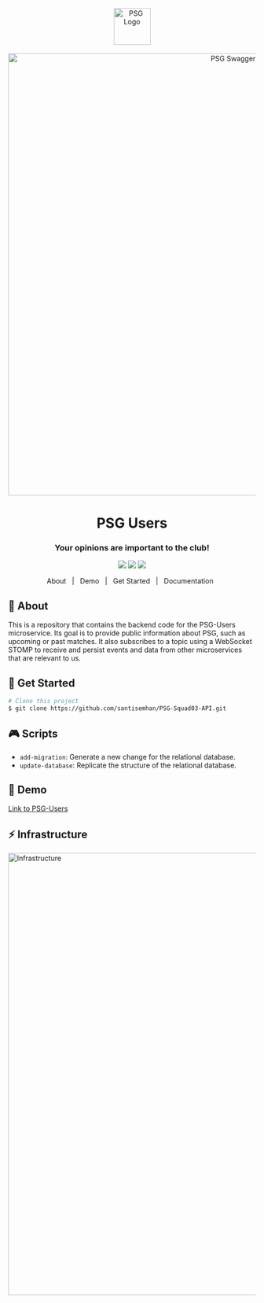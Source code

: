 <div align="center" id="top">
  <img src="https://github.com/santisemhan/PSG-Squad03-API/assets/58712215/2b3f5249-7797-48a0-9682-523976355cf3" width="75" alt="PSG Logo" />
</div>

<br/>

<div align="center" id="top">
  <img src="https://github.com/santisemhan/PSG-Squad03-API/assets/58712215/bc1705ed-c7b1-446c-8c0f-501a4017199c" width="900" alt="PSG Swagger" />
</div>


<div align="center">
  <h1>PSG Users</h1>
  <h3>Your opinions are important to the club!</h3>
</div>

<p align="center">
  <img src="https://img.shields.io/badge/.NET-512BD4?style=for-the-badge&logo=dotnet&logoColor=white" />
  <img src="https://img.shields.io/badge/MongoDB-4EA94B?style=for-the-badge&logo=mongodb&logoColor=white"/>
  <img src="https://img.shields.io/badge/Microsoft%20SQL%20Server-CC2927?style=for-the-badge&logo=microsoft%20sql%20server&logoColor=white"/>
</p>


<p align="center">
  <a>About</a> &#xa0; | &#xa0;
  <a>Demo</a> &#xa0; | &#xa0;
  <a>Get Started</a>  &#xa0; | &#xa0;
  <a>Documentation</a> &#xa0;
</p>

## :dart: About ##
This is a repository that contains the backend code for the PSG-Users microservice. Its goal is to provide public information about PSG, such as upcoming or past matches. It also subscribes to a topic using a WebSocket STOMP to receive and persist events and data from other microservices that are relevant to us.
 

## :checkered_flag: Get Started ##

```bash
# Clone this project
$ git clone https://github.com/santisemhan/PSG-Squad03-API.git
```

## :video_game: Scripts

- `add-migration`: Generate a new change for the relational database.
- `update-database`: Replicate the structure of the relational database.

## :link: Demo

[Link to PSG-Users](https://www.google.com/?hl=es)

##  :zap: Infrastructure ##
<div>
  <img src="https://github.com/santisemhan/PSG-Squad03-API/assets/58712215/89f3d1d0-aca5-4ec4-b799-c661169234cb" width="900" alt="Infrastructure" />
</div>


<br/>

